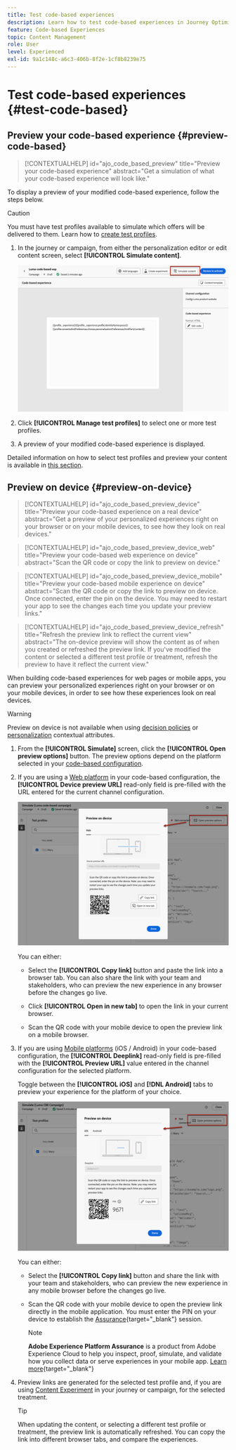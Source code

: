 ```yaml
---
title: Test code-based experiences
description: Learn how to test code-based experiences in Journey Optimizer
feature: Code-based Experiences
topic: Content Management
role: User
level: Experienced
exl-id: 9a1c148c-a6c3-406b-8f2e-1cf8b8239e75
---
```

# Test code-based experiences {#test-code-based}

## Preview your code-based experience {#preview-code-based}

>[!CONTEXTUALHELP]
>id="ajo_code_based_preview"
>title="Preview your code-based experience"
>abstract="Get a simulation of what your code-based experience will look like."

To display a preview of your modified code-based experience, follow the steps below.

>[!CAUTION]
>
>You must have test profiles available to simulate which offers will be delivered to them. Learn how to [create test profiles](../audience/creating-test-profiles.md).

1. In the journey or campaign, from either the personalization editor or edit content screen, select **[!UICONTROL Simulate content]**.

    ![](assets/code-based-campaign-simulate.png)

1. Click **[!UICONTROL Manage test profiles]** to select one or more test profiles.

1. A preview of your modified code-based experience is displayed.

Detailed information on how to select test profiles and preview your content is available in [this section](../content-management/preview.md).

## Preview on device {#preview-on-device}

>[!CONTEXTUALHELP]
>id="ajo_code_based_preview_device"
>title="Preview your code-based experience on a real device"
>abstract="Get a preview of your personalized experiences right on your browser or on your mobile devices, to see how they look on real devices."

>[!CONTEXTUALHELP]
>id="ajo_code_based_preview_device_web"
>title="Preview your code-based web experience on device"
>abstract="Scan the QR code or copy the link to preview on device."

>[!CONTEXTUALHELP]
>id="ajo_code_based_preview_device_mobile"
>title="Preview your code-based mobile experience on device"
>abstract="Scan the QR code or copy the link to preview on device. Once connected, enter the pin on the device. You may need to restart your app to see the changes each time you update your preview links."

>[!CONTEXTUALHELP]
>id="ajo_code_based_preview_device_refresh"
>title="Refresh the preview link to reflect the current view"
>abstract="The on-device preview will show the content as of when you created or refreshed the preview link. If you've modified the content or selected a different test profile or treatment, refresh the preview to have it reflect the current view."

When building code-based experiences for web pages or mobile apps, you can preview your personalized experiences right on your browser or on your mobile devices, in order to see how these experiences look on real devices.

>[!WARNING]
>
>Preview on device is not available when using [decision policies](../experience-decisioning/create-decision.md) or [personalization](../personalization/personalization-build-expressions.md) contextual attributes.

1. From the **[!UICONTROL Simulate]** screen, click the **[!UICONTROL Open preview options]** button. The preview options depend on the platform selected in your [code-based configuration](code-based-configuration.md#create-code-based-configuration).

1. If you are using a [Web platform](code-based-configuration.md#web) in your code-based configuration, the **[!UICONTROL Device preview URL]** read-only field is pre-filled with the URL entered for the current channel configuration.

    ![](assets/preview-on-device-web.png)

    You can either:

    * Select the **[!UICONTROL Copy link]** button and paste the link into a browser tab. You can also share the link with your team and stakeholders, who can preview the new experience in any browser before the changes go live.

    * Click **[!UICONTROL Open in new tab]** to open the link in your current browser.

    * Scan the QR code with your mobile device to open the preview link on a mobile browser.

1. If you are using [Mobile platforms](code-based-configuration.md#mobile) (iOS / Android) in your code-based configuration, the **[!UICONTROL Deeplink]** read-only field is pre-filled with the **[!UICONTROL Preview URL]** value entered in the channel configuration for the selected platform.

    Toggle between the **[!UICONTROL iOS]** and **[!DNL Android]** tabs to preview your experience for the platform of your choice.

    ![](assets/preview-on-device-mobile.png)

    You can either:

    * Select the **[!UICONTROL Copy link]** button and share the link with your team and stakeholders, who can preview the new experience in any mobile browser before the changes go live.

    * Scan the QR code with your mobile device to open the preview link directly in the mobile application. You must enter the PIN on your device to establish the [Assurance](https://experienceleague.adobe.com/en/docs/experience-platform/assurance/tutorials/implement-assurance){target="_blank"} session.
       
        >[!NOTE]
        >
        >**Adobe Experience Platform Assurance** is a product from Adobe Experience Cloud to help you inspect, proof, simulate, and validate how you collect data or serve experiences in your mobile app. [Learn more](https://experienceleague.adobe.com/en/docs/experience-platform/assurance/home){target="_blank"}

1. Preview links are generated for the selected test profile and, if you are using [Content Experiment](../content-management/content-experiment.md) in your journey or campaign, for the selected treatment.

   <!--If you have modified the content or selected a different treatment or test profile, scroll down to the bottom of the **[!UICONTROL Preview on device]** pop-up and click **[!UICONTROL Refresh preview link]** to reflect the current state.

   ![](assets/preview-on-device-refresh.png)-->
   
   <!--When creating a content experiment, you need to select a given treatment and click the **[!UICONTROL Simulate content]** button to obtain the link corresponding to that treatment, then select another treatment, click the **[!UICONTROL Simulate content]** button to obtain a new preview link, and so on.-->

    >[!TIP]
    >
    >When updating the content, or selecting a different test profile or treatment, the preview link is automatically refreshed. You can copy the link into different browser tabs, and compare the experiences.
